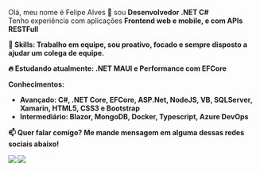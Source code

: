 <p align="left">
  Olá, meu nome é Felipe Alves 👋 sou <strong>Desenvolvedor .NET C#</strong></br>
  Tenho experiência com aplicações <strong>Frontend web</stront> e <strong>mobile</strong>, e com <strong>APIs RESTFull</strong></br>
</p>

<p align="left">
  🚀 Skills: <strong>Trabalho em equipe, sou proativo, focado e sempre disposto a ajudar um colega de equipe.</strong>
</p>

<p align="left">
  🔥 Estudando atualmente: <strong> .NET MAUI e Performance com EFCore </strong>
</p>

<p align="left">
  Conhecimentos: 
  <ul>
    <li>Avançado: <strong>C#, .NET Core, EFCore, ASP.Net, NodeJS, VB, SQLServer, Xamarin, HTML5, CSS3 e Bootstrap</strong></li>
    <li>Intermediário: <strong>Blazor, MongoDB, Docker, Typescript, Azure DevOps</strong></li>
  </ul>
</p>

<p align="left">
📫  Quer falar comigo? Me mande mensagem em alguma dessas redes sociais abaixo!
</p>

<p align="left">
<a href="mailto:felipegarciaalves1203@gmail.com" alt="Gmail">
<img src="https://img.shields.io/badge/-felip.garciaalves@gmail.com-e34c41?style=flat-square&labelColor=e34c41&logo=gmail&logoCo" /></a>
  
<a href="https://www.linkedin.com/in/felipe-garcia-alves-a793281b2/" alt="Linkedin">
<img src="https://img.shields.io/badge/-Felipe%20Alves-blue?style=flat-square&logo=Linkedin&logoColor=white&link=https://www.linkedin.com/in/felipe-garcia-alves-a793281b2" /></a>
 
 </p>
